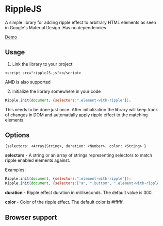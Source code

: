 # RippleJS
A simple library for adding ripple effect to arbitrary HTML elements as seen in Google's Material Design. Has no dependencies.

[Demo](http://htmlpreview.github.io/?https://raw.githubusercontent.com/armenbadalyan/ripplejs/master/examples/index.html)

## Usage

1. Link the library to your project
  
  `<script src="rippleJS.js"></script>`
  
  AMD is also supported
  
2. Initialize the library somewhere in your code
  
  ```javascript
  Ripple.init(document, {selectors:".element-with-ripple"});
  ```
  
  This needs to be done just once. After initialization the library will keep track of changes in DOM and automatially apply ripple effect to the matching elements.
  
## Options

   `
        {selectors: <Array|String>,
       duration: <Number>,
       color: <String>
       }
    `
  
  **selectors** - A string or an array of strings representing selectors to match ripple enabled elements against.
  
  Examples:
  ```javascript
  Ripple.init(document, {selectors:".element-with-ripple"});
  Ripple.init(document, {selectors:["a", ".button", ".element-with-ripple"]});
  ```
  **duration** - Ripple effect duration in milliseconds. The default value is 300.
  
  **color** - Color of the ripple effect. The default color is #ffffff.
  
## Browser support
